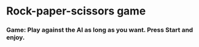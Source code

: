<h1>Rock-paper-scissors game</h1>
<h3>Game: Play against the AI as long as you want. Press Start and enjoy.</h3>
